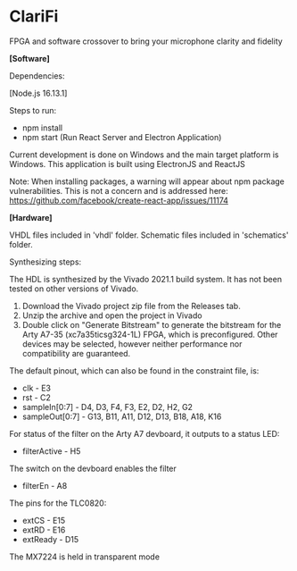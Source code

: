 # ClariFi

FPGA and software crossover to bring your microphone clarity and fidelity

**[Software]**

Dependencies:

[Node.js 16.13.1]

Steps to run:

- npm install
- npm start (Run React Server and Electron Application)

Current development is done on Windows and the main target platform is Windows. This application is built using ElectronJS and ReactJS

Note: When installing packages, a warning will appear about npm package vulnerabilities. This is not a concern and is addressed here: https://github.com/facebook/create-react-app/issues/11174

**[Hardware]**

VHDL files included in 'vhdl' folder. Schematic files included in 'schematics' folder.

Synthesizing steps:

The HDL is synthesized by the Vivado 2021.1 build system. It has not been tested on other versions of Vivado.

1. Download the Vivado project zip file from the Releases tab.
2. Unzip the archive and open the project in Vivado
3. Double click on "Generate Bitstream" to generate the bitstream for the Arty A7-35 (xc7a35ticsg324-1L) FPGA, which is preconfigured. Other devices may be selected, however neither performance nor compatibility are guaranteed.

The default pinout, which can also be found in the constraint file, is:

- clk - E3
- rst - C2
- sampleIn[0:7] - D4, D3, F4, F3, E2, D2, H2, G2
- sampleOut[0:7] - G13, B11, A11, D12, D13, B18, A18, K16

For status of the filter on the Arty A7 devboard, it outputs to a status LED:

- filterActive - H5

The switch on the devboard enables the filter

- filterEn - A8

The pins for the TLC0820:

- extCS - E15
- extRD - E16
- extReady - D15

The MX7224 is held in transparent mode
